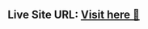 ## Live Site URL: [Visit here 🚀](http://127.0.0.1:5500/HTML%20CSS%20Projects/project%201/index.html "SEO Master")

